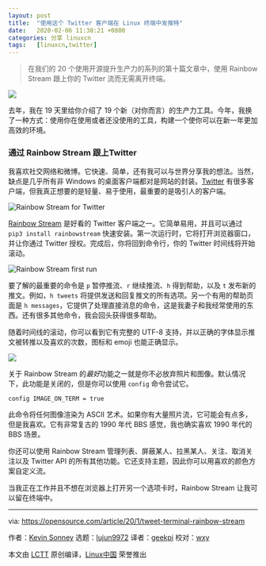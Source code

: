 ```yaml
---
layout: post
title:	"使用这个 Twitter 客户端在 Linux 终端中发推特"
date:	2020-02-06 11:38:21 +0800 
categories:	分享 linuxcn 
tags:	[linuxcn,twitter]
---
```




> 
> 在我们的 20 个使用开源提升生产力的系列的第十篇文章中，使用 Rainbow Stream 跟上你的 Twitter 流而无需离开终端。
> 
> 
> 


![](/Asserts/Images//attachment/album/202002/06/113720bwi55j7xcccwwwi0.jpg)


去年，我在 19 天里给你介绍了 19 个新（对你而言）的生产力工具。今年，我换了一种方式：使用你在使用或者还没使用的工具，构建一个使你可以在新一年更加高效的环境。


### 通过 Rainbow Stream 跟上Twitter


我喜欢社交网络和微博。它快速、简单，还有我可以与世界分享我的想法。当然，缺点是几乎所有非 Windows 的桌面客户端都对是网站的封装。[Twitter](https://twitter.com/home) 有很多客户端，但我真正想要的是轻量、易于使用，最重要的是吸引人的客户端。


![Rainbow Stream for Twitter](/Asserts/Images//attachment/album/202002/06/113834zooqee1u5kzhc5g2.png "Rainbow Stream for Twitter")


[Rainbow Stream](https://rainbowstream.readthedocs.io/en/latest/) 是好看的 Twitter 客户端之一。它简单易用，并且可以通过 `pip3 install rainbowstream` 快速安装。第一次运行时，它将打开浏览器窗口，并让你通过 Twitter 授权。完成后，你将回到命令行，你的 Twitter 时间线将开始滚动。


![Rainbow Stream first run](/Asserts/Images//attachment/album/202002/06/113839s1h28fjvr45xk7zm.png "Rainbow Stream first run")


要了解的最重要的命令是 `p` 暂停推流、`r` 继续推流、`h` 得到帮助，以及 `t` 发布新的推文。例如，`h tweets` 将提供发送和回复推文的所有选项。另一个有用的帮助页面是 `h messages`，它提供了处理直接消息的命令，这是我妻子和我经常使用的东西。还有很多其他命令，我会回头获得很多帮助。


随着时间线的滚动，你可以看到它有完整的 UTF-8 支持，并以正确的字体显示推文被转推以及喜欢的次数，图标和 emoji 也能正确显示。


![](/Asserts/Images//attachment/album/202002/06/113803vewmnv01idrwi60x.png)


关于 Rainbow Stream 的*最好*功能之一就是你不必放弃照片和图像。默认情况下，此功能是关闭的，但是你可以使用 `config` 命令尝试它。



```
config IMAGE_ON_TERM = true
```

此命令将任何图像渲染为 ASCII 艺术。如果你有大量照片流，它可能会有点多，但是我喜欢。它有非常复古的 1990 年代 BBS 感觉，我也确实喜欢 1990 年代的 BBS 场景。


你还可以使用 Rainbow Stream 管理列表、屏蔽某人、拉黑某人、关注、取消关注以及 Twitter API 的所有其他功能。它还支持主题，因此你可以用喜欢的颜色方案自定义流。


当我正在工作并且不想在浏览器上打开另一个选项卡时，Rainbow Stream 让我可以留在终端中。




---


via: <https://opensource.com/article/20/1/tweet-terminal-rainbow-stream>


作者：[Kevin Sonney](https://opensource.com/users/ksonney) 选题：[lujun9972](https://github.com/lujun9972) 译者：[geekpi](https://github.com/geekpi) 校对：[wxy](https://github.com/wxy)


本文由 [LCTT](https://github.com/LCTT/TranslateProject) 原创编译，[Linux中国](https://linux.cn/) 荣誉推出
